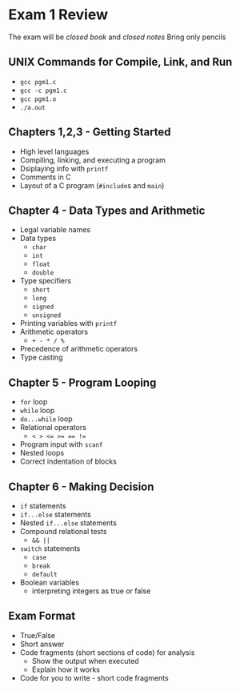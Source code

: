 # Exam 1 Review
The exam will be *closed book* and *closed notes*
Bring only pencils

## UNIX Commands for Compile, Link, and Run
* `gcc pgm1.c`
* `gcc -c pgm1.c`
* `gcc pgm1.o`
* `./a.out`

## Chapters 1,2,3 - Getting Started
* High level languages
* Compiling, linking, and executing a program
* Dsiplaying info with `printf`
* Comments in C
* Layout of a C program (`#include`s and `main`)

## Chapter 4 - Data Types and Arithmetic
* Legal variable names
* Data types
	* `char`
	* `int`
	* `float`
	* `double`
* Type specifiers
	* `short`
	* `long`
	* `signed`
	* `unsigned`
* Printing variables with `printf`
* Arithmetic operators
	* `+ - * / %`
* Precedence of arithmetic operators
* Type casting

## Chapter 5 - Program Looping
* `for` loop
* `while` loop
* `do...while` loop
* Relational operators
	* `< > <= >= == !=`
* Program input with `scanf`
* Nested loops
* Correct indentation of blocks

## Chapter 6 - Making Decision
* `if` statements
* `if...else` statements
* Nested `if...else` statements
* Compound relational tests
	* `&& ||`
* `switch` statements
	* `case`
	* `break`
	* `default`
* Boolean variables
	* interpreting integers as true or false

## Exam Format
* True/False
* Short answer
* Code fragments (short sections of code) for analysis
	* Show the output when executed
	* Explain how it works
* Code for you to write - short code fragments
